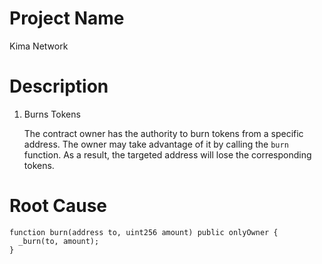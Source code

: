 # Project Name
Kima Network

# Description
1. Burns Tokens
    
    The contract owner has the authority to burn tokens from a specific address. The owner may take advantage of it by calling the `burn` function. As a result, the targeted address will lose the corresponding tokens.

# Root Cause
```solidity
function burn(address to, uint256 amount) public onlyOwner {
  _burn(to, amount);
}